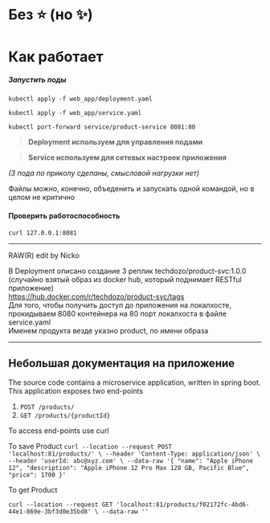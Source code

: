 # Без ⭐ (но ✨)

# Как работает

##### Запустить поды 

`kubectl apply -f web_app/deployment.yaml`

`kubectl apply -f web_app/service.yaml`  

`kubectl port-forward service/product-service 8081:80` 


> **Deployment используем для управления подами**

> **Service используем для сетевых настроек приложения**

*(3 пода по приколу сделаны, смысловой нагрузки нет)*  
 

Файлы можно, конечно, объеденить и запускать одной командой, но в целом не критично  

#### Проверить работоспособность  
`curl 127.0.0.1:8081`



--------

RAW(R) edit by Nicko

В Deployment описано создание 3 реплик techdozo/product-svc:1.0.0 (случайно взятый образ из docker hub, который поднимает RESTful приложение)  
https://hub.docker.com/r/techdozo/product-svc/tags  
Для того, чтобы получить доступ до приложения на локалхосте, прокидываем 8080 контейнера на 80 порт локалхоста в файле service.yaml  
Именем продукта везде указно product, по имени образа

-----
Небольшая документация на приложение 
-----
The source code contains a microservice application, written in spring boot. This application exposes two end-points
1. `POST /products/`
2. `GET /products/{productId}`

To access end-points use curl

To save Product 
`curl --location --request POST 'localhost:81/products/' \
--header 'Content-Type: application/json' \
--header 'userId: abc@xyz.com' \
--data-raw '{
"name": "Apple iPhone 12",
"description": "Apple iPhone 12 Pro Max 128 GB, Pacific Blue",
"price": 1700
}'`

To get Product

`curl --location --request GET 'localhost:81/products/f02172fc-4bd6-44e1-869e-3bf3d0e35bd8' \
--data-raw ''`
